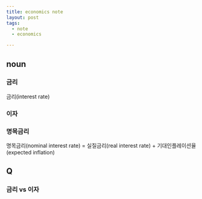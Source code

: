 ```yaml
---
title: economics note
layout: post
tags:
  - note
  - economics

---
```


## noun

### 금리

금리(interest rate) 

### 이자

### 명목금리

명목금리(nominal interest rate) = 실질금리(real interest rate) + 기대인플레이션율(expected inflation)


## Q

### 금리 vs 이자
